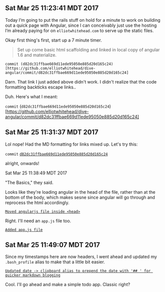 ## Sat Mar 25 11:23:41 MDT 2017

Today I’m going to put the rails stuff on hold for a minute to work on building out a quick page with Angular, since I can conceivably just use the hosting I’m already paying for on `elliotwhitehead.com` to serve up the static files. 

Okay first thing's first, start up a 7 minute timer.

> Set up come basic html scaffolding and linked in local copy of angular 1.6 and materialize.

`commit (d82dc31ffbae669d11ede95050e885d20d165c24)[https://github.com/elliotwhitehead/dive-angular/commit/d82dc31ffbae669d11ede95050e885d20d165c24]`

Darn. That link I just added above didn't work. I didn't realize that the code formatting backticks escape links..

Duh. Here's what I meant: 

`commit` (`d82dc31ffbae669d11ede95050e885d20d165c24`)[https://github.com/elliotwhitehead/dive-angular/commit/d82dc31ffbae669d11ede95050e885d20d165c24]

## Sat Mar 25 11:31:37 MDT 2017

Lol nope! Had the MD formatting for links mixed up. Let's try this:

`commit` [`d82dc31ffbae669d11ede95050e885d20d165c24`](https://github.com/elliotwhitehead/dive-angular/commit/d82dc31ffbae669d11ede95050e885d20d165c24)

alright, onwards!

Sat Mar 25 11:38:49 MDT 2017

"The Basics," they said.

Looks like they're loading angular in the head of the file, rather than at the bottom of the body, which makes sesne since angular will go through and reprocess the html accordingly. 

[`Moved angularjs file inside <head>`](https://github.com/elliotwhitehead/dive-angular/commit/ab969d3d5085506afdef7392449c284d68a9f341)

Right. I'll need an `app.js` file too.

[`Added app.js file`](https://github.com/elliotwhitehead/dive-angular/commit/db10224da1877408ddccda607a7452967d6129c6)

## Sat Mar 25 11:49:07 MDT 2017

Since my timestamps here are now headers, I went ahead and updated my `.bash_profile` alias to make that a little bit easier.

[`Updated date -> clipboard alias to prepend the date with '## ' for quicker markdown blogging`](https://github.com/elliotwhitehead/dotfiles/commit/aca576d028053910bb43a760fd723af9bdfecadb)

Cool. I'll go ahead and make a simple todo app. Classic right?